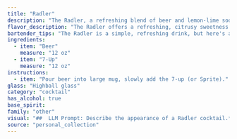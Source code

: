 ```yaml
---
title: "Radler"
description: "The Radler, a refreshing blend of beer and lemon-lime soda, belongs to the **Shandy** family.  Originating in Germany, the Radler was invented in the 1920s by a Bavarian innkeeper who diluted his beer with lemonade to serve the influx of cyclists. "
flavor_description: "The Radler offers a refreshing, citrusy sweetness balanced by the subtle bitterness of beer. The 7-Up's lemon-lime notes create a light and bubbly sensation, while the beer adds a subtle malt character. The overall effect is a thirst-quenching, low-alcohol beverage perfect for warm days or casual gatherings. "
bartender_tips: "The Radler is a simple, refreshing drink, but here's a pro tip: **Start with chilled ingredients**. This ensures the perfect balance of temperature and flavor. Use a good quality beer, ideally a wheat beer or Hefeweizen. Don't over-pour the 7-Up – a little goes a long way.  Gently stir to combine, not shake, to avoid creating too much foam. "
ingredients:
  - item: "Beer"
    measure: "12 oz"
  - item: "7-Up"
    measure: "12 oz"
instructions:
  - item: "Pour beer into large mug, slowly add the 7-up (or Sprite)."
glass: "Highball glass"
category: "cocktail"
has_alcohol: true
base_spirit:
family: "other"
visual: "##  LLM Prompt: Describe the appearance of a Radler cocktail.**Imagine a tall glass filled with a refreshing, effervescent beverage. Describe the following aspects:*** **Color:** What is the overall color of the drink? Is it a pale yellow, a light amber, or something else? * **Clarity:** Is the drink crystal clear, slightly hazy, or cloudy? * **Head:** Is there a head of foam on top? What is its color and texture? How much of the glass does it take up?* **Texture:** Does the drink appear thick or thin? Does it have a lot of bubbles or just a few?* **Garnish:** Is there a garnish on top? If so, describe it. **Please provide a detailed and evocative description of the Radler cocktail, as if you were looking at it through a glass.** "
source: "personal_collection"
---
```


